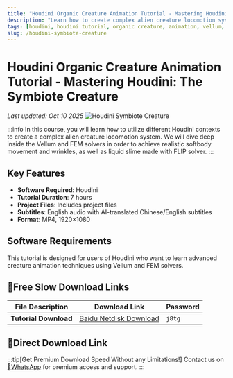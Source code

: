 ```yaml
---
title: "Houdini Organic Creature Animation Tutorial - Mastering Houdini: The Symbiote Creature"
description: "Learn how to create complex alien creature locomotion systems in Houdini using Vellum, FEM and FLIP solvers. Complete with Chinese/English subtitles and project files."
tags: [houdini, houdini tutorial, organic creature, animation, vellum, fem, flip, creature animation, 3d animation]
slug: /houdini-symbiote-creature
---
```

<!--Above is frontmatter Part-generate depend on content meet Google Seo, you need to balance automation efficiency with Google's core ranking factors—especially E-E-A-T (Experience, Expertise, Authoritativeness, Trustworthiness) -->

<!--First Part-This is Title -->
# Houdini Organic Creature Animation Tutorial - Mastering Houdini: The Symbiote Creature
*Last updated: Oct 10 2025*
![Houdini Symbiote Creature](https://www.gfxcamp.com/wp-content/uploads/2025/10/Mastering-Houdini-on-a-new-level-The-Symbiote-Creature.jpg)

<!--Second Part-This is First Banner -->

:::info
In this course, you will learn how to utilize different Houdini contexts to create a complex alien creature locomotion system. We will dive deep inside the Vellum and FEM solvers in order to achieve realistic softbody movement and wrinkles, as well as liquid slime made with FLIP solver.
:::

## Key Features

- **Software Required**: Houdini
- **Tutorial Duration**: 7 hours
- **Project Files**: Includes project files
- **Subtitles**: English audio with AI-translated Chinese/English subtitles
- **Format**: MP4, 1920×1080

## Software Requirements

This tutorial is designed for users of Houdini who want to learn advanced creature animation techniques using Vellum and FEM solvers.

## 🐌Free Slow Download Links

| File Description | Download Link | Password |
| ---------------- | ------------- | -------- |
| **Tutorial Download** | [Baidu Netdisk Download](https://pan.baidu.com/s/1O6Xb9Zay0-wCFLYIWYMHEw?pwd=j8tg) | `j8tg` |

## 🚀Direct Download Link
:::tip[Get Premium Download Speed Without any Limitations!]
Contact us on [💬WhatsApp](https://wa.me/+8613237610083) for premium  access and support.
:::